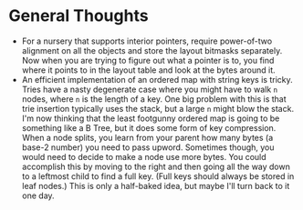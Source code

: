 # General Thoughts

* For a nursery that supports interior pointers, require power-of-two alignment
  on all the objects and store the layout bitmasks separately. Now when you are
  trying to figure out what a pointer is to, you find where it points to in the
  layout table and look at the bytes around it.
* An efficient implementation of an ordered map with string keys is tricky.
  Tries have a nasty degenerate case where you might have to walk `n` nodes,
  where `n` is the length of a key. One big problem with this is that trie
  insertion typically uses the stack, but a large `n` might blow the stack.
  I'm now thinking that the least footgunny ordered map is going to be
  something like a B Tree, but it does some form of key compression. When
  a node splits, you learn from your parent how many bytes (a base-2 number)
  you need to pass upword. Sometimes though, you would need to decide to
  make a node use more bytes. You could accomplish this by moving to the
  right and then going all the way down to a leftmost child to find a full
  key. (Full keys should always be stored in leaf nodes.) This is only a
  half-baked idea, but maybe I'll turn back to it one day.
